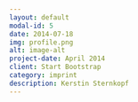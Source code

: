 ```yaml
---
layout: default
modal-id: 5
date: 2014-07-18
img: profile.png
alt: image-alt
project-date: April 2014
client: Start Bootstrap
category: imprint
description: Kerstin Sternkopf
---
```

